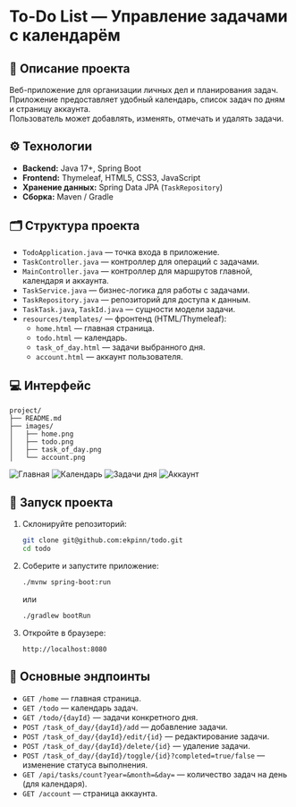 # To-Do List — Управление задачами с календарём

## 📌 Описание проекта
Веб-приложение для организации личных дел и планирования задач.  
Приложение предоставляет удобный календарь, список задач по дням и страницу аккаунта.  
Пользователь может добавлять, изменять, отмечать и удалять задачи.

## ⚙️ Технологии
- **Backend:** Java 17+, Spring Boot  
- **Frontend:** Thymeleaf, HTML5, CSS3, JavaScript  
- **Хранение данных:** Spring Data JPA (`TaskRepository`)  
- **Сборка:** Maven / Gradle  

## 🗂 Структура проекта
- `TodoApplication.java` — точка входа в приложение.  
- `TaskController.java` — контроллер для операций с задачами.  
- `MainController.java` — контроллер для маршрутов главной, календаря и аккаунта.  
- `TaskService.java` — бизнес-логика для работы с задачами.  
- `TaskRepository.java` — репозиторий для доступа к данным.  
- `TaskTask.java`, `TaskId.java` — сущности модели задачи.  
- `resources/templates/` — фронтенд (HTML/Thymeleaf):
  - `home.html` — главная страница.  
  - `todo.html` — календарь.  
  - `task_of_day.html` — задачи выбранного дня.  
  - `account.html` — аккаунт пользователя.  

## 💻 Интерфейс

```
project/
├── README.md
├── images/
│   ├── home.png
│   ├── todo.png
│   ├── task_of_day.png
│   └── account.png
```



![Главная](images/home.png)
![Календарь](images/todo.png)
![Задачи дня](images/task_of_day.png)
![Аккаунт](images/account.png)


## 🚀 Запуск проекта
1. Склонируйте репозиторий:
   ```bash
   git clone git@github.com:ekpinn/todo.git
   cd todo
   ```
2. Соберите и запустите приложение:
   ```bash
   ./mvnw spring-boot:run
   ```
   или
   ```bash
   ./gradlew bootRun
   ```
3. Откройте в браузере:
   ```
   http://localhost:8080
   ```

## 🔗 Основные эндпоинты
- `GET /home` — главная страница.  
- `GET /todo` — календарь задач.  
- `GET /todo/{dayId}` — задачи конкретного дня.  
- `POST /task_of_day/{dayId}/add` — добавление задачи.  
- `POST /task_of_day/{dayId}/edit/{id}` — редактирование задачи.  
- `POST /task_of_day/{dayId}/delete/{id}` — удаление задачи.  
- `POST /task_of_day/{dayId}/toggle/{id}?completed=true/false` — изменение статуса выполнения.  
- `GET /api/tasks/count?year=&month=&day=` — количество задач на день (для календаря).  
- `GET /account` — страница аккаунта.  

